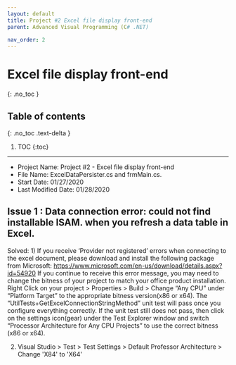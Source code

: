 ```yaml
---
layout: default
title: Project #2 Excel file display front-end
parent: Advanced Visual Programming (C# .NET)

nav_order: 2
---
```


# Excel file display front-end
{: .no_toc }

## Table of contents
{: .no_toc .text-delta }

1. TOC
{:toc}

---
*  Project Name: Project #2 - Excel file display front-end
 *  File Name: ExcelDataPersister.cs and frmMain.cs.
 *  Start Date: 01/27/2020
 *  Last Modified Date: 01/28/2020


## Issue 1 : Data connection error: could not find installable ISAM.  when you refresh a data table in Excel.

Solved: 
1) 
If you receive ‘Provider not registered’ errors when connecting to the excel document, please download and 
install the following package from Microsoft:
https://www.microsoft.com/en-us/download/details.aspx?id=54920
If you continue to receive this error message, you may need to change the bitness of your project to match your office product installation.  
Right Click on your project > Properties > Build > Change “Any CPU” under “Platform Target” to the appropriate bitness version(x86 or x64).
The “UtilTests+GetExcelConnectionStringMethod” unit test will pass once you configure everything correctly.
If the unit test still does not pass, then click on the settings icon(gear) under the Test Explorer window and switch “Processor Architecture for Any CPU Projects” to use the correct bitness (x86 or x64).

2) Visual Studio > Test > Test Settings > Default Professor Architecture > Change 'X84' to 'X64'

